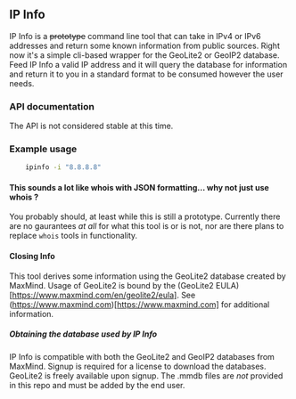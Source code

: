 ## IP Info
IP Info is a ~~prototype~~ command line tool that can take in IPv4 or IPv6 addresses and return some known information from public sources. Right now it's a simple cli-based wrapper for the GeoLite2 or GeoIP2 database. Feed IP Info a valid IP address and it will query the database for information and return it to you in a standard format to be consumed however the user needs. 

### API documentation
The API is not considered stable at this time. 

### Example usage
```bash
    ipinfo -i "8.8.8.8"
```

#### This sounds a lot like whois with JSON formatting... why not just use whois <ip> ?
You probably should, at least while this is still a prototype. Currently there are no gaurantees *at all* for what this tool is or is not, nor are there plans to replace `whois` tools in functionality.

#### Closing Info 
This tool derives some information using the GeoLite2 database created by MaxMind. Usage of GeoLite2 is bound by the (GeoLite2 EULA)[https://www.maxmind.com/en/geolite2/eula]. 
See (https://www.maxmind.com)[https://www.maxmind.com] for additional information.

##### Obtaining the database used by IP Info
IP Info is compatible with both the GeoLite2 and GeoIP2 databases from MaxMind. Signup is required for a license to download the databases. GeoLite2 is freely available upon signup.
The .mmdb files are *not* provided in this repo and must be added by the end user. 